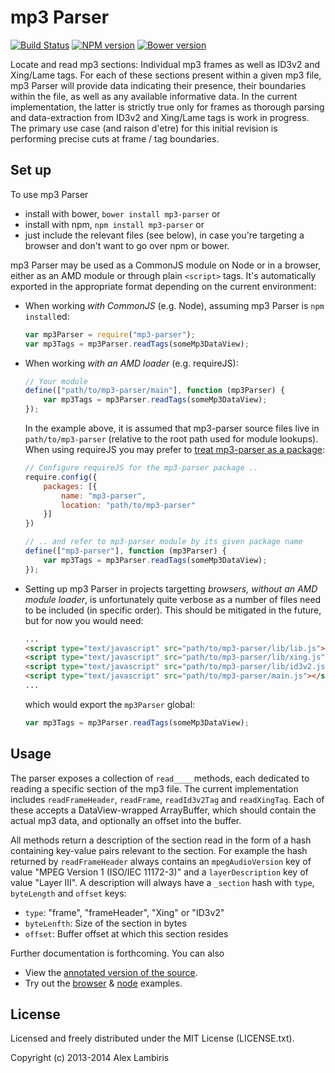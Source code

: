 mp3 Parser
==========

[![Build Status](https://travis-ci.org/biril/mp3-parser.png)](https://travis-ci.org/biril/mp3-parser)
[![NPM version](https://badge.fury.io/js/mp3-parser.png)](http://badge.fury.io/js/mp3-parser)
[![Bower version](https://badge.fury.io/bo/mp3-parser.png)](http://badge.fury.io/bo/mp3-parser)

Locate and read mp3 sections: Individual mp3 frames as well as ID3v2 and Xing/Lame tags. For each of
these sections present within a given mp3 file, mp3 Parser will provide data indicating their
presence, their boundaries within the file, as well as any available informative data. In the
current implementation, the latter is strictly true only for frames as thorough parsing and
data-extraction from ID3v2 and Xing/Lame tags is work in progress. The primary use case (and raison
d'etre) for this initial revision is performing precise cuts at frame / tag boundaries.


Set up
------

To use mp3 Parser

* install with bower, `bower install mp3-parser` or
* install with npm, `npm install mp3-parser` or
* just include the relevant files (see below), in case you're targeting a browser and don't want to
    go over npm or bower.

mp3 Parser may be used as a CommonJS module on Node or in a browser, either as an AMD module or
through plain `<script>` tags. It's automatically exported in the appropriate format depending on
the current environment:

* When working _with CommonJS_ (e.g. Node), assuming mp3 Parser is `npm install`ed:

    ```javascript
    var mp3Parser = require("mp3-parser");
    var mp3Tags = mp3Parser.readTags(someMp3DataView);
    ```

* When working _with an AMD loader_ (e.g. requireJS):

    ```javascript
    // Your module
    define(["path/to/mp3-parser/main"], function (mp3Parser) {
        var mp3Tags = mp3Parser.readTags(someMp3DataView);
    });
    ```

    In the example above, it is assumed that mp3-parser source files live in
    `path/to/mp3-parser` (relative to the root path used for module lookups). When using requireJS
    you may prefer to [treat mp3-parser as a package](http://requirejs.org/docs/api.html#packages):

    ```javascript
    // Configure requireJS for the mp3-parser package ..
    require.config({
        packages: [{
            name: "mp3-parser",
            location: "path/to/mp3-parser"
        }]
    })

    // .. and refer to mp3-parser module by its given package name
    define(["mp3-parser"], function (mp3Parser) {
        var mp3Tags = mp3Parser.readTags(someMp3DataView);
    });
    ```


* Setting up mp3 Parser in projects targetting _browsers, without an AMD module loader_, is
    unfortunately quite verbose as a number of files need to be included (in specific order). This
    should be mitigated in the future, but for now you would need:

    ```html
    ...
    <script type="text/javascript" src="path/to/mp3-parser/lib/lib.js"></script>
    <script type="text/javascript" src="path/to/mp3-parser/lib/xing.js"></script>
    <script type="text/javascript" src="path/to/mp3-parser/lib/id3v2.js"></script>
    <script type="text/javascript" src="path/to/mp3-parser/main.js"></script>
    ...
    ```

    which would export the `mp3Parser` global:

    ```javascript
    var mp3Tags = mp3Parser.readTags(someMp3DataView);
    ```


Usage
-----

The parser exposes a collection of `read____` methods, each dedicated to reading a specific section
of the mp3 file. The current implementation includes `readFrameHeader`, `readFrame`, `readId3v2Tag`
and `readXingTag`. Each of these accepts a DataView-wrapped ArrayBuffer, which should contain the
actual mp3 data, and optionally an offset into the buffer.

All methods return a description of the section read in the form of a hash containing key-value
pairs relevant to the section. For example the hash returned by `readFrameHeader` always contains
an `mpegAudioVersion` key of value "MPEG Version 1 (ISO/IEC 11172-3)" and a `layerDescription` key
of value "Layer III". A description will always have a `_section` hash with `type`, `byteLength`
and `offset` keys:

* `type`: "frame", "frameHeader", "Xing" or "ID3v2"
* `byteLenfth`: Size of the section in bytes
* `offset`: Buffer offset at which this section resides

Further documentation is forthcoming. You can also

* View the [annotated version of the source](http://biril.github.io/mp3-parser/).
* Try out the [browser](https://github.com/biril/mp3-parser/tree/master/examples/browser)
    & [node](https://github.com/biril/mp3-parser/tree/master/examples/node) examples.


License
-------

Licensed and freely distributed under the MIT License (LICENSE.txt).

Copyright (c) 2013-2014 Alex Lambiris
